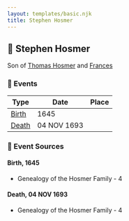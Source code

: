 ```yaml
---
layout: templates/basic.njk
title: Stephen Hosmer
---
```

## 🔵 Stephen Hosmer

Son of [Thomas Hosmer](/people/7/70805658) and [Frances ](/people/1/15178620)

### 📆 Events

Type | Date | Place
------ | ------ | ------
[Birth](#event-0) | 1645 |
[Death](#event-1) | 04 NOV 1693 |

### 📰 Event Sources

#### <a id="event-0"></a> Birth, 1645
* Genealogy of the Hosmer Family  - 4

#### <a id="event-1"></a> Death, 04 NOV 1693
* Genealogy of the Hosmer Family  - 4
